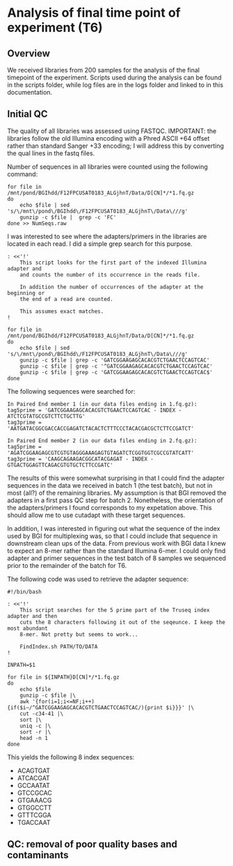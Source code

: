 Analysis of final time point of experiment (T6)
===============================================

Overview
--------

We received libraries from 200 samples for the analysis of the final timepoint
of the experiment. Scripts used during the analysis can be found in the scripts
folder, while log files are in the logs folder and linked to in this documentation.

Initial QC
----------

The quality of all libraries was assessed using FASTQC. IMPORTANT: the libraries follow
the old Illumina encoding with a Phred ASCII +64 offset rather than standard Sanger +33 
encoding; I will address this by converting the qual lines in the fastq files.

Number of sequences in all libraries were counted using the following command:

    for file in /mnt/pond/BGIhdd/F12FPCUSAT0183_ALGjhnT/Data/D[CN]*/*1.fq.gz
    do 
        echo $file | sed 's/\/mnt\/pond\/BGIhdd\/F12FPCUSAT0183_ALGjhnT\/Data\///g'
        gunzip -c $file |  grep -c 'FC'
    done >> NumSeqs.raw 

I was interested to see where the adapters/primers in the libraries are located
in each read. I did a simple grep search for this purpose.

    : <<'!'
        This script looks for the first part of the indexed Illumina adapter and
        and counts the number of its occurrence in the reads file.

        In addition the number of occurrences of the adapter at the beginning or
        the end of a read are counted.

        This assumes exact matches.
    !

    for file in /mnt/pond/BGIhdd/F12FPCUSAT0183_ALGjhnT/Data/D[CN]*/*1.fq.gz
    do 
        echo $file | sed 's/\/mnt\/pond\/BGIhdd\/F12FPCUSAT0183_ALGjhnT\/Data\///g'
        gunzip -c $file | grep -c 'GATCGGAAGAGCACACGTCTGAACTCCAGTCAC'
        gunzip -c $file | grep -c '^GATCGGAAGAGCACACGTCTGAACTCCAGTCAC'
        gunzip -c $file | grep -c 'GATCGGAAGAGCACACGTCTGAACTCCAGTCAC$'
    done

The following sequences were searched for:
    
    In Paired End member 1 (in our data files ending in 1.fq.gz):
    tag5prime = 'GATCGGAAGAGCACACGTCTGAACTCCAGTCAC - INDEX - ATCTCGTATGCCGTCTTCTGCTTG'  
    tag3prime = 'AATGATACGGCGACCACCGAGATCTACACTCTTTCCCTACACGACGCTCTTCCGATCT'

    In Paired End member 2 (in our data files ending in 2.fq.gz):
    tag5prime = 'AGATCGGAAGAGCGTCGTGTAGGGAAAGAGTGTAGATCTCGGTGGTCGCCGTATCATT'  
    tag3prime = 'CAAGCAGAAGACGGCATACGAGAT - INDEX - GTGACTGGAGTTCAGACGTGTGCTCTTCCGATC'

The results of this were somewhat surprising in that I could find the adapter sequences in
the data we received in batch 1 (the test batch), but not in most (all?) of the remaining
libraries. My assumption is that BGI removed the adapters in a first pass QC step for
batch 2. Nonetheless, the orientation of the adapters/primers I found corresponds to my
expetation above. This should allow me to use cutadapt with these target sequences.

In addition, I was interested in figuring out what the sequence of the index used by
BGI for multiplexing was, so that I could include that sequence in downstream clean ups
of the data. From previous work with BGI data I knew to expect an 8-mer rather than the 
standard Illumina 6-mer. I could only find adapter and primer sequences in the test batch 
of 8 samples we sequenced prior to the remainder of the batch for T6.

The following code was used to retrieve the adapter sequence:

    #!/bin/bash

    : <<'!'
        This script searches for the 5 prime part of the Truseq index adapter and then 
        cuts the 8 characters following it out of the seqeunce. I keep the most abundant
        8-mer. Not pretty but seems to work...

        FindIndex.sh PATH/TO/DATA
    !

    INPATH=$1

    for file in ${INPATH}D[CN]*/*1.fq.gz
    do
        echo $file
        gunzip -c $file |\
        awk '{for(i=1;i<=NF;i++){if($i~/^GATCGGAAGAGCACACGTCTGAACTCCAGTCAC/){print $i}}}' |\
        cut -c34-41 |\
        sort |\
        uniq -c |\
        sort -r |\
        head -n 1
    done

This yields the following 8 index sequences:

* ACAGTGAT
* ATCACGAT
* GCCAATAT
* GTCCGCAC
* GTGAAACG
* GTGGCCTT
* GTTTCGGA
* TGACCAAT

QC: removal of poor quality bases and contaminants
--------------------------------------------------


